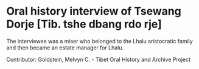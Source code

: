 # Oral history interview of Tsewang Dorje [Tib. tshe dbang rdo rje]  
The interviewee was a miser who belonged to the Lhalu aristocratic family and then became an estate manager for Lhalu. 

Contributor: Goldstein, Melvyn C. - Tibet Oral History and Archive Project  

